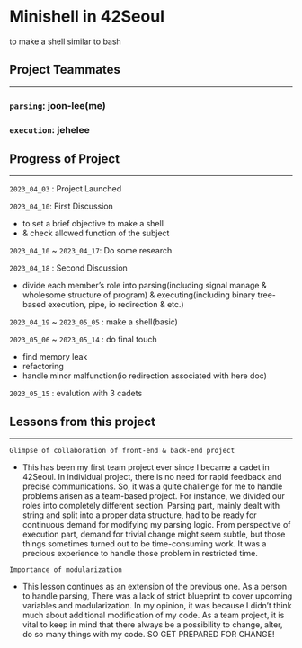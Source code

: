 # Minishell in 42Seoul

to make a shell similar to bash

## Project Teammates

---

### `parsing`: joon-lee(me)

### `execution`: jehelee

## Progress of Project

---

`2023_04_03` : Project Launched

`2023_04_10`: First Discussion

- to set a brief objective to make a shell
- & check allowed function of the subject

`2023_04_10` ~ `2023_04_17`: Do some research

`2023_04_18` : Second Discussion

- divide each member’s role into parsing(including signal manage & wholesome structure of program) & executing(including binary tree-based execution, pipe, io redirection & etc.)

`2023_04_19` ~ `2023_05_05` : make a shell(basic)

`2023_05_06` ~ `2023_05_14` : do final touch

- find memory leak
- refactoring
- handle minor malfunction(io redirection associated with here doc)

`2023_05_15` : evalution with 3 cadets

## Lessons from this project

---

`Glimpse of collaboration of front-end & back-end project`

- This has been my first team project ever since I became a cadet in 42Seoul. In individual project, there is no need for rapid feedback and precise communications. So, it was a quite challenge for me to handle problems arisen as a team-based project. For instance, we divided our roles into completely different section. Parsing part, mainly dealt with string and split into a proper data structure, had to be ready for continuous demand for modifying my parsing logic. From perspective of execution part, demand for trivial change might seem subtle, but those things sometimes turned out to be time-consuming work. It was a precious experience to handle those problem in restricted time.

`Importance of modularization`

- This lesson continues as an extension of the previous one. As a person to handle parsing, There was a lack of strict blueprint to cover upcoming variables and modularization. In my opinion, it was because I didn’t think much about additional modification of my code. As a team project, it is vital to keep in mind that there always be a possibility to change, alter, do so many things with  my code. SO GET PREPARED FOR CHANGE!
